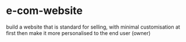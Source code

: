 # e-com-website

build a website that is standard for selling, with minimal customisation at first then make it more personalised to the end user (owner)



